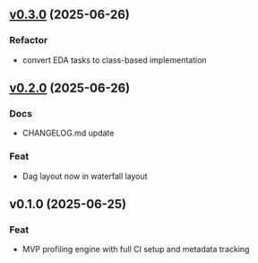 
<a name="v0.3.0"></a>
## [v0.3.0](https://github.com/W-Thurston/dsbf/compare/v0.2.0...v0.3.0) (2025-06-26)

### Refactor

* convert EDA tasks to class-based implementation


<a name="v0.2.0"></a>
## [v0.2.0](https://github.com/W-Thurston/dsbf/compare/v0.1.0...v0.2.0) (2025-06-26)

### Docs

* CHANGELOG.md update

### Feat

* Dag layout now in waterfall layout


<a name="v0.1.0"></a>
## v0.1.0 (2025-06-25)

### Feat

* MVP profiling engine with full CI setup and metadata tracking
